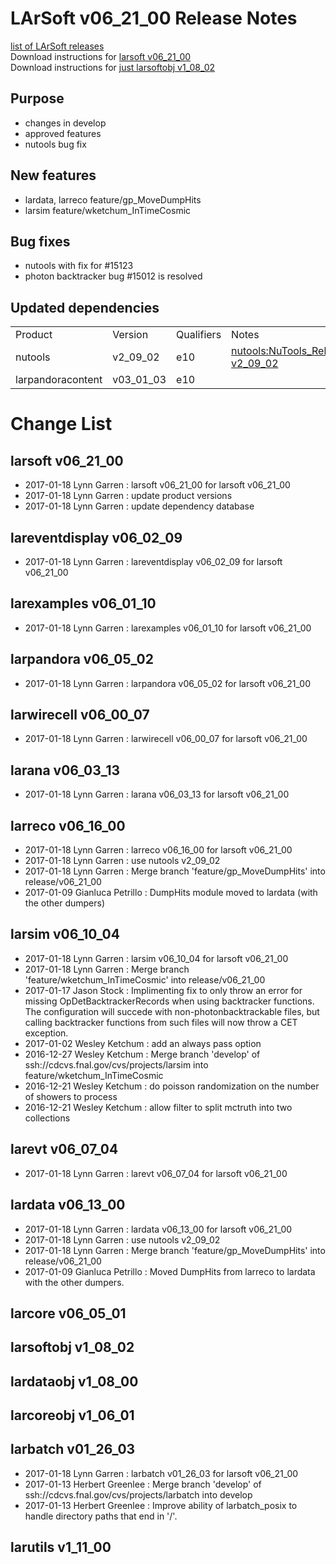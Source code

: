 # LArSoft v06_21_00 Release Notes



[list of LArSoft releases](LArSoft_release_list)  
Download instructions for [larsoft v06_21_00](https://scisoft.fnal.gov/scisoft/bundles/larsoft/v06_21_00/larsoft-v06_21_00.html)  
Download instructions for [just larsoftobj v1_08_02](https://scisoft.fnal.gov/scisoft/bundles/larsoftobj/v1_08_02/larsoftobj-v1_08_02.html)

## Purpose

-   changes in develop
-   approved features
-   nutools bug fix

## New features

-   lardata, larreco feature/gp_MoveDumpHits
-   larsim feature/wketchum_InTimeCosmic

## Bug fixes

-   nutools with fix for \#15123
-   photon backtracker bug \#15012 is resolved

## Updated dependencies

|                   |           |            |                                                        |
|-------------------|-----------|------------|--------------------------------------------------------|
| Product           | Version   | Qualifiers | Notes                                                  |
| nutools           | v2_09_02  | e10        | [nutools:NuTools_Release_Notes#nutools-v2_09_02](https://cdcvs.fnal.gov/redmine/projects/nutools/wiki/NuTools_Release_Notes#nutools-v2_09_02) |
| larpandoracontent | v03_01_03 | e10        |                                                        |

# Change List

## larsoft v06_21_00

-   2017-01-18 Lynn Garren : larsoft v06_21_00 for larsoft v06_21_00
-   2017-01-18 Lynn Garren : update product versions
-   2017-01-18 Lynn Garren : update dependency database

## lareventdisplay v06_02_09

-   2017-01-18 Lynn Garren : lareventdisplay v06_02_09 for larsoft v06_21_00

## larexamples v06_01_10

-   2017-01-18 Lynn Garren : larexamples v06_01_10 for larsoft v06_21_00

## larpandora v06_05_02

-   2017-01-18 Lynn Garren : larpandora v06_05_02 for larsoft v06_21_00

## larwirecell v06_00_07

-   2017-01-18 Lynn Garren : larwirecell v06_00_07 for larsoft v06_21_00

## larana v06_03_13

-   2017-01-18 Lynn Garren : larana v06_03_13 for larsoft v06_21_00

## larreco v06_16_00

-   2017-01-18 Lynn Garren : larreco v06_16_00 for larsoft v06_21_00
-   2017-01-18 Lynn Garren : use nutools v2_09_02
-   2017-01-18 Lynn Garren : Merge branch 'feature/gp_MoveDumpHits' into release/v06_21_00
-   2017-01-09 Gianluca Petrillo : DumpHits module moved to lardata (with the other dumpers)

## larsim v06_10_04

-   2017-01-18 Lynn Garren : larsim v06_10_04 for larsoft v06_21_00
-   2017-01-18 Lynn Garren : Merge branch 'feature/wketchum_InTimeCosmic' into release/v06_21_00
-   2017-01-17 Jason Stock : Implimenting fix to only throw an error for missing OpDetBacktrackerRecords when using backtracker functions. The configuration will succede with non-photonbacktrackable files, but calling backtracker functions from such files will now throw a CET exception.
-   2017-01-02 Wesley Ketchum : add an always pass option
-   2016-12-27 Wesley Ketchum : Merge branch 'develop' of ssh://cdcvs.fnal.gov/cvs/projects/larsim into feature/wketchum_InTimeCosmic
-   2016-12-21 Wesley Ketchum : do poisson randomization on the number of showers to process
-   2016-12-21 Wesley Ketchum : allow filter to split mctruth into two collections

## larevt v06_07_04

-   2017-01-18 Lynn Garren : larevt v06_07_04 for larsoft v06_21_00

## lardata v06_13_00

-   2017-01-18 Lynn Garren : lardata v06_13_00 for larsoft v06_21_00
-   2017-01-18 Lynn Garren : use nutools v2_09_02
-   2017-01-18 Lynn Garren : Merge branch 'feature/gp_MoveDumpHits' into release/v06_21_00
-   2017-01-09 Gianluca Petrillo : Moved DumpHits from larreco to lardata with the other dumpers.

## larcore v06_05_01

## larsoftobj v1_08_02

## lardataobj v1_08_00

## larcoreobj v1_06_01

## larbatch v01_26_03

-   2017-01-18 Lynn Garren : larbatch v01_26_03 for larsoft v06_21_00
-   2017-01-13 Herbert Greenlee : Merge branch 'develop' of ssh://cdcvs.fnal.gov/cvs/projects/larbatch into develop
-   2017-01-13 Herbert Greenlee : Improve ability of larbatch_posix to handle directory paths that end in '/'.

## larutils v1_11_00
